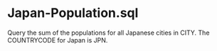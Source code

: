 # Japan-Population.sql
Query the sum of the populations for all Japanese cities in CITY. The COUNTRYCODE for Japan is JPN.
